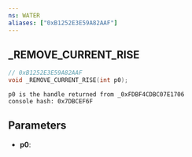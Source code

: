 ```yaml
---
ns: WATER
aliases: ["0xB1252E3E59A82AAF"]
---
```

## _REMOVE_CURRENT_RISE

```c
// 0xB1252E3E59A82AAF
void _REMOVE_CURRENT_RISE(int p0);
```

```
p0 is the handle returned from _0xFDBF4CDBC07E1706  
console hash: 0x7DBCEF6F  
```

## Parameters
* **p0**: 

